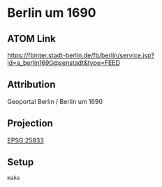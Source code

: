 Berlin um 1690
==============

ATOM Link
---------

https://fbinter.stadt-berlin.de/fb/berlin/service.jsp?id=a_berlin1690@senstadt&type=FEED

Attribution
-----------

Geoportal Berlin / Berlin um 1690

Projection
----------

[EPSG:25833](http://spatialreference.org/ref/epsg/25833/)

Setup
-----

```
make
```
